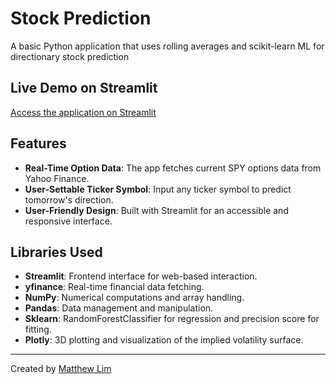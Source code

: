 # Stock Prediction

A basic Python application that uses rolling averages and scikit-learn ML for directionary stock prediction

## Live Demo on Streamlit
[Access the application on Streamlit](https://stockpredictionbymatt.streamlit.app/)

## Features
- **Real-Time Option Data**: The app fetches current SPY options data from Yahoo Finance.
- **User-Settable Ticker Symbol**: Input any ticker symbol to predict tomorrow's direction.
- **User-Friendly Design**: Built with Streamlit for an accessible and responsive interface.

## Libraries Used
- **Streamlit**: Frontend interface for web-based interaction.
- **yfinance**: Real-time financial data fetching.
- **NumPy**: Numerical computations and array handling.
- **Pandas**: Data management and manipulation.
- **Sklearn**: RandomForestClassifier for regression and precision score for fitting.
- **Plotly**: 3D plotting and visualization of the implied volatility surface.

---

Created by [Matthew Lim](https://www.linkedin.com/in/matthew-sj-lim/)

